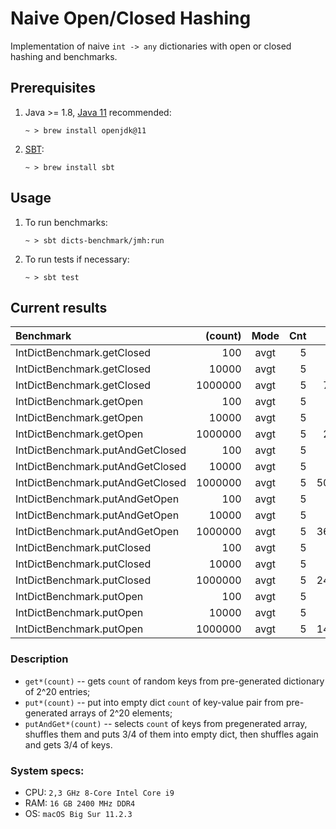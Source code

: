 Naive Open/Closed Hashing
========================

Implementation of naive `int -> any` dictionaries with open or closed hashing
and benchmarks.

Prerequisites
-------------

1. Java  >= 1.8, [Java 11](https://openjdk.java.net/projects/jdk/11/) recommended:
   ```shell
   ~ > brew install openjdk@11
   ```

2. [SBT](https://www.scala-sbt.org/):
   ```shell
   ~ > brew install sbt
   ```

Usage
-----

1. To run benchmarks:
   ```shell
   ~ > sbt dicts-benchmark/jmh:run
   ```

2. To run tests if necessary:
   ```shell
   ~ > sbt test
   ```

Current results
---------------

| Benchmark                        | (count) | Mode | Cnt |      Score |   |      Error | Units |
|:-------------------------------- | -------:|:----:| ---:| ----------:|:-:| ----------:|:----- |
| IntDictBenchmark.getClosed       |     100 | avgt |   5 |      0.499 | ± |      0.222 | us/op |
| IntDictBenchmark.getClosed       |   10000 | avgt |   5 |    161.199 | ± |      5.456 | us/op |
| IntDictBenchmark.getClosed       | 1000000 | avgt |   5 |  72248.870 | ± |   1630.405 | us/op |
| IntDictBenchmark.getOpen         |     100 | avgt |   5 |      0.692 | ± |      0.002 | us/op |
| IntDictBenchmark.getOpen         |   10000 | avgt |   5 |     98.069 | ± |      1.692 | us/op |
| IntDictBenchmark.getOpen         | 1000000 | avgt |   5 |  28652.053 | ± |   4073.779 | us/op |
| IntDictBenchmark.putAndGetClosed |     100 | avgt |   5 |     11.272 | ± |      0.261 | us/op |
| IntDictBenchmark.putAndGetClosed |   10000 | avgt |   5 |   1063.505 | ± |     22.771 | us/op |
| IntDictBenchmark.putAndGetClosed | 1000000 | avgt |   5 | 505588.231 | ± | 226029.402 | us/op |
| IntDictBenchmark.putAndGetOpen   |     100 | avgt |   5 |     12.183 | ± |      0.457 | us/op |
| IntDictBenchmark.putAndGetOpen   |   10000 | avgt |   5 |   1156.424 | ± |     10.007 | us/op |
| IntDictBenchmark.putAndGetOpen   | 1000000 | avgt |   5 | 362075.122 | ± |  22836.840 | us/op |
| IntDictBenchmark.putClosed       |     100 | avgt |   5 |      4.392 | ± |      0.062 | us/op |
| IntDictBenchmark.putClosed       |   10000 | avgt |   5 |    647.702 | ± |    101.856 | us/op |
| IntDictBenchmark.putClosed       | 1000000 | avgt |   5 | 249306.398 | ± |  37794.823 | us/op |
| IntDictBenchmark.putOpen         |     100 | avgt |   5 |      4.171 | ± |      0.058 | us/op |
| IntDictBenchmark.putOpen         |   10000 | avgt |   5 |    701.909 | ± |     22.678 | us/op |
| IntDictBenchmark.putOpen         | 1000000 | avgt |   5 | 142789.894 | ± |   5158.147 | us/op |


### Description

- `get*(count)` -- gets `count` of random keys from pre-generated dictionary of 2^20 entries;
- `put*(count)` -- put into empty dict `count` of key-value pair from pre-generated arrays of 2^20 elements;
- `putAndGet*(count)` -- selects `count` of keys from pregenerated array, 
  shuffles them and puts 3/4 of them into empty dict, then shuffles again 
  and gets 3/4 of keys.

### System specs:
- CPU: `2,3 GHz 8-Core Intel Core i9`
- RAM: `16 GB 2400 MHz DDR4`
- OS: `macOS Big Sur 11.2.3`
